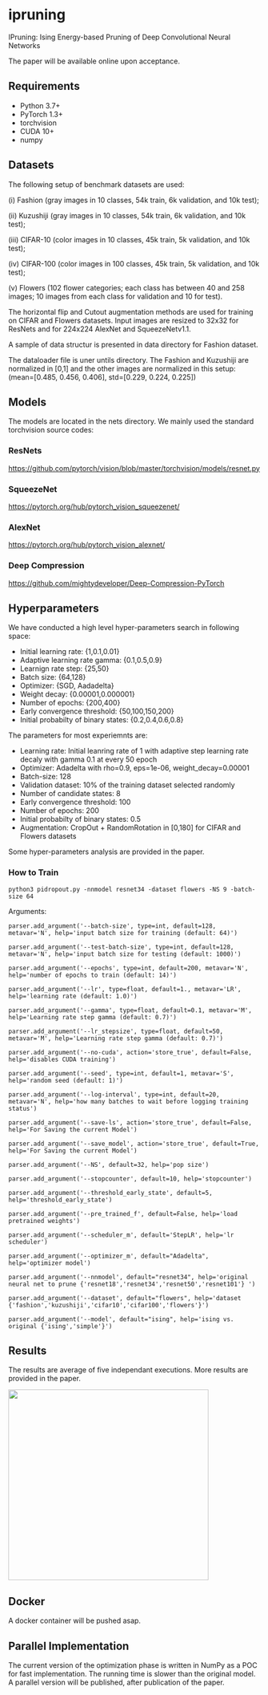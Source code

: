 # ipruning
IPruning: Ising Energy-based Pruning of Deep Convolutional Neural Networks

The paper will be available online upon acceptance. 

## Requirements
- Python 3.7+
- PyTorch 1.3+
- torchvision
- CUDA 10+
- numpy

## Datasets
The following setup of benchmark datasets are used: 

(i) Fashion (gray images in 10 classes, 54k train, 6k validation, and 10k test);

(ii) Kuzushiji (gray images in 10 classes, 54k train, 6k validation, and 10k test); 

(iii) CIFAR-10 (color images in 10 classes, 45k train, 5k validation, and 10k test);

(iv) CIFAR-100 (color images in 100 classes, 45k train, 5k validation, and 10k test);

(v) Flowers (102 flower categories; each class has between 40 and 258 images; 10 images from each class for validation and 10 for test). 

The horizontal flip and Cutout augmentation methods are used for training on CIFAR and Flowers datasets. Input images are resized to 32x32 for ResNets and for 224x224 AlexNet and SqueezeNetv1.1. 

A sample of data structur is presented in data directory for Fashion dataset.

The dataloader file is uner untils directory. The Fashion and Kuzushiji are normalized in [0,1] and the other images are normalized in this setup: (mean=[0.485, 0.456, 0.406], std=[0.229, 0.224, 0.225])

## Models
The models are located in the nets directory. We mainly used the standard torchvision source codes: 

### ResNets

https://github.com/pytorch/vision/blob/master/torchvision/models/resnet.py

### SqueezeNet

https://pytorch.org/hub/pytorch_vision_squeezenet/

### AlexNet

https://pytorch.org/hub/pytorch_vision_alexnet/

### Deep Compression

https://github.com/mightydeveloper/Deep-Compression-PyTorch

## Hyperparameters

We have conducted a high level hyper-parameters search in following space:

- Initial learning rate: {1,0.1,0.01}
- Adaptive learning rate gamma: {0.1,0.5,0.9}
- Learnign rate step: {25,50}
- Batch size: {64,128}
- Optimizer: {SGD, Aadadelta}
- Weight decay: {0.00001,0.000001}
- Number of epochs: {200,400}
- Early convergence threshold: {50,100,150,200}
- Initial probabilty of binary states: {0.2,0.4,0.6,0.8}


The parameters for most experiemnts are:

- Learning rate: Initial leanring rate of 1 with adaptive step learning rate decaly with gamma 0.1 at every 50 epoch 
- Optimizer: Adadelta with rho=0.9, eps=1e-06, weight_decay=0.00001
- Batch-size: 128
- Validation dataset: 10% of the training dataset selected randomly
- Number of candidate states: 8
- Early convergence threshold: 100
- Number of epochs: 200
- Initial probabilty of binary states: 0.5
- Augmentation: CropOut + RandomRotation in [0,180] for CIFAR and Flowers datasets

Some hyper-parameters analysis are provided in the paper.

### How to Train
`python3 pidropout.py -nnmodel resnet34 -dataset flowers -NS 9 -batch-size 64`

Arguments:

    parser.add_argument('--batch-size', type=int, default=128, metavar='N', help='input batch size for training (default: 64)')
    
    parser.add_argument('--test-batch-size', type=int, default=128, metavar='N', help='input batch size for testing (default: 1000)')
    
    parser.add_argument('--epochs', type=int, default=200, metavar='N', help='number of epochs to train (default: 14)')
    
    parser.add_argument('--lr', type=float, default=1., metavar='LR', help='learning rate (default: 1.0)')
    
    parser.add_argument('--gamma', type=float, default=0.1, metavar='M', help='Learning rate step gamma (default: 0.7)')
    
    parser.add_argument('--lr_stepsize', type=float, default=50, metavar='M', help='Learning rate step gamma (default: 0.7)')
    
    parser.add_argument('--no-cuda', action='store_true', default=False, help='disables CUDA training')
    
    parser.add_argument('--seed', type=int, default=1, metavar='S', help='random seed (default: 1)')
    
    parser.add_argument('--log-interval', type=int, default=20, metavar='N', help='how many batches to wait before logging training status')
    
    parser.add_argument('--save-ls', action='store_true', default=False, help='For Saving the current Model')
    
    parser.add_argument('--save_model', action='store_true', default=True, help='For Saving the current Model')
    
    parser.add_argument('--NS', default=32, help='pop size')
    
    parser.add_argument('--stopcounter', default=10, help='stopcounter')
    
    parser.add_argument('--threshold_early_state', default=5, help='threshold_early_state')
    
    parser.add_argument('--pre_trained_f', default=False, help='load pretrained weights')
    
    parser.add_argument('--scheduler_m', default='StepLR', help='lr scheduler')
    
    parser.add_argument('--optimizer_m', default="Adadelta", help='optimizer model')
    
    parser.add_argument('--nnmodel', default="resnet34", help='original neural net to prune {'resnet18','resnet34','resnet50','resnet101'} ')
    
    parser.add_argument('--dataset', default="flowers", help='dataset {'fashion','kuzushiji','cifar10','cifar100','flowers'}')
    
    parser.add_argument('--model', default="ising", help='ising vs. original {'ising','simple'}')
    

## Results
The results are average of five independant executions. More results are provided in the paper.

<img src="https://github.com/sparsifai/ipruning/blob/master/pngs/res.png" data-canonical-src="https://github.com/sparsifai/ipruning/blob/master/pngs/res.png" width="400" height="380" />

## Docker
A docker container will be pushed asap.

## Parallel Implementation
The current version of the optimization phase is written in NumPy as a POC for fast implementation. The running time is slower than the original model. A parallel version will be published, after publication of the paper. 


